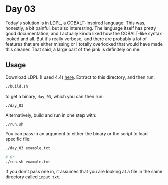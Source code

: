 # Day 03

Today's solution is in [LDPL](https://www.ldpl-lang.org/), a COBALT-inspired language. This was, honestly, a bit painful,
but also interesting. The language itself has pretty good documentation, and I actually kinda liked how the COBALT-like
syntax looked and all. But it's really verbose, and there are probably a lot of features that are either missing or I
totally overlooked that would have made this cleaner. That said, a large part of the jank is definitely on me.

## Usage

Download LDPL (I used 4.4) [here](https://github.com/Lartu/ldpl/releases/tag/4.4). Extract to this directory, and then run:

```bash
./build.sh
```

to get a binary, `day_03`, which you can then run:

```bash
./day_03
```

Alternatively, build and run in one step with:

```bash
./run.sh
```

You can pass in an argument to either the binary or the script to load specific file:

```bash
./day_03 example.txt

# Or
./run.sh example.txt
```

If you don't pass one in, it assumes that you are looking at a file in the same directory called `input.txt`.
